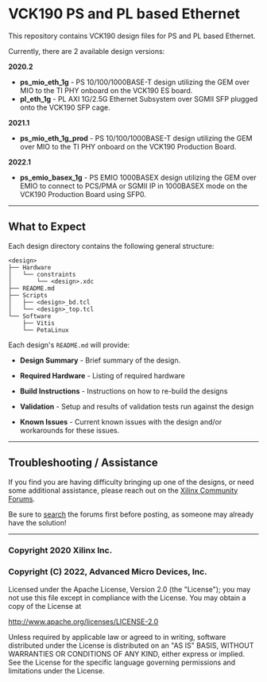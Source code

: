 # VCK190 PS and PL based Ethernet
This repository contains VCK190 design files for PS and PL based Ethernet.

Currently, there are 2 available design versions:

**2020.2**
- **ps_mio_eth_1g** - PS 10/100/1000BASE-T design utilizing the GEM over MIO to the TI PHY onboard on the VCK190 ES board.
- **pl_eth_1g** - PL AXI 1G/2.5G Ethernet Subsystem over SGMII SFP plugged onto the VCK190 SFP cage.

**2021.1**
- **ps_mio_eth_1g_prod** - PS 10/100/1000BASE-T design utilizing the GEM over MIO to the TI PHY onboard on the VCK190 Production Board.

**2022.1**
- **ps_emio_basex_1g** - PS EMIO 1000BASEX design utilizing the GEM over EMIO to connect to PCS/PMA or SGMII IP in 1000BASEX mode on the VCK190 Production Board using SFP0. 
---
## **What to Expect**
Each design directory contains the following general structure:

```
<design>
├── Hardware
│   └── constraints
│       └── <design>.xdc
├── README.md
├── Scripts
│   ├── <design>_bd.tcl
│   └── <design>_top.tcl
└── Software
    ├── Vitis
    └── PetaLinux

````
Each design's `README.md` will provide:

- **Design Summary** - Brief summary of the design.

- **Required Hardware** - Listing of required hardware

- **Build Instructions** - Instructions on how to re-build the designs

- **Validation** - Setup and results of validation tests run against the design

- **Known Issues** - Current known issues with the design and/or workarounds for these issues.

---
## **Troubleshooting / Assistance**
If you find you are having difficulty bringing up one of the designs, or need some additional assistance, please reach out on the [Xilinx Community Forums](https://forums.xilinx.com).

Be sure to [search](https://forums.xilinx.com/t5/forums/searchpage/tab/message?advanced=false&allow_punctuation=false&inactive=false) the forums first before posting, as someone may already have the solution!

---
### Copyright 2020 Xilinx Inc.
### Copyright (C) 2022, Advanced Micro Devices, Inc.

Licensed under the Apache License, Version 2.0 (the "License");
you may not use this file except in compliance with the License.
You may obtain a copy of the License at

http://www.apache.org/licenses/LICENSE-2.0

Unless required by applicable law or agreed to in writing, software
distributed under the License is distributed on an "AS IS" BASIS,
WITHOUT WARRANTIES OR CONDITIONS OF ANY KIND, either express or implied.
See the License for the specific language governing permissions and
limitations under the License.
